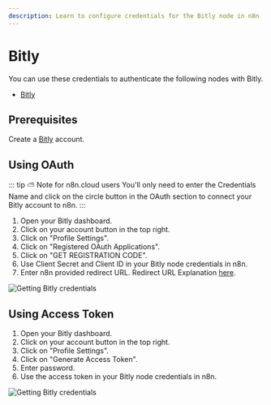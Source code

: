 ```yaml
---
description: Learn to configure credentials for the Bitly node in n8n
---
```


# Bitly

You can use these credentials to authenticate the following nodes with Bitly.
- [Bitly](../../nodes-library/nodes/Bitly/README.md)

## Prerequisites

Create a [Bitly](https://www.bitly.com/) account.

## Using OAuth

::: tip ⛅️ Note for n8n.cloud users
You'll only need to enter the Credentials Name and click on the circle button in the OAuth section to connect your Bitly account to n8n.
:::

1. Open your Bitly dashboard.
2. Click on your account button in the top right.
3. Click on "Profile Settings".
4. Click on "Registered OAuth Applications".
5. Click on "GET REGISTRATION CODE".
6. Use Client Secret and Client ID in your Bitly node credentials in n8n.
7. Enter n8n provided redirect URL. Redirect URL Explanation [here](../README.md).


![Getting Bitly credentials](./using-oauth.gif)

## Using Access Token

1. Open your Bitly dashboard.
2. Click on your account button in the top right.
3. Click on "Profile Settings".
4. Click on "Generate Access Token".
5. Enter password.
6. Use the access token in your Bitly node credentials in n8n.


![Getting Bitly credentials](./using-access-token.gif)
